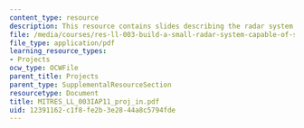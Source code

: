 ```yaml
---
content_type: resource
description: This resource contains slides describing the radar system design.
file: /media/courses/res-ll-003-build-a-small-radar-system-capable-of-sensing-range-doppler-and-synthetic-aperture-radar-imaging-january-iap-2011/12391162c1f8fe2b3e2844a8c5794fde_MITRES_LL_003IAP11_proj_in.pdf
file_type: application/pdf
learning_resource_types:
- Projects
ocw_type: OCWFile
parent_title: Projects
parent_type: SupplementalResourceSection
resourcetype: Document
title: MITRES_LL_003IAP11_proj_in.pdf
uid: 12391162-c1f8-fe2b-3e28-44a8c5794fde
---
```

